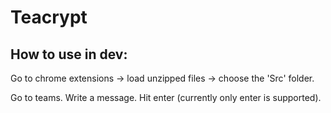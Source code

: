 # Teacrypt

## How to use in dev:

Go to chrome extensions -> load unzipped files -> choose the 'Src' folder.

Go to teams. Write a message. Hit enter (currently only enter is supported).
